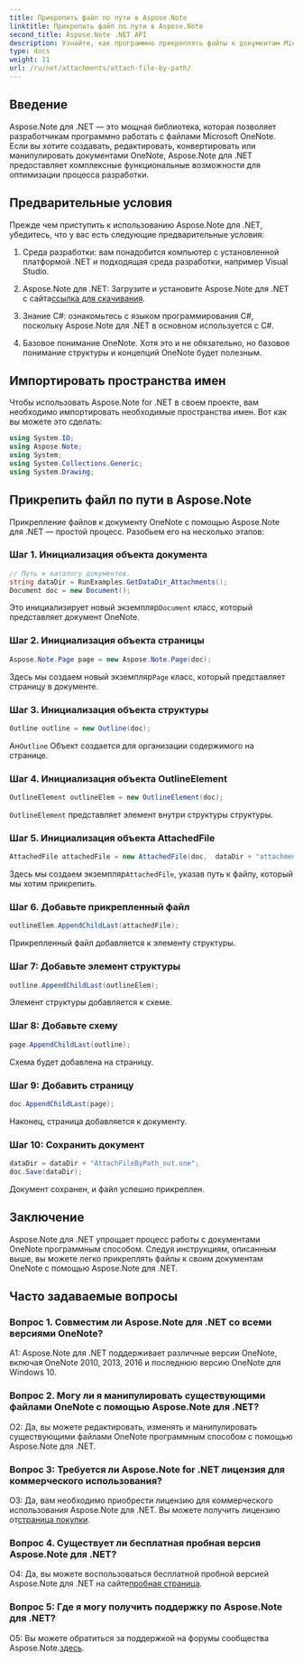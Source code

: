 ```yaml
---
title: Прикрепить файл по пути в Aspose.Note
linktitle: Прикрепить файл по пути в Aspose.Note
second_title: Aspose.Note .NET API
description: Узнайте, как программно прикреплять файлы к документам Microsoft OneNote с помощью Aspose.Note для .NET. Упростите процесс разработки с помощью этого подробного руководства.
type: docs
weight: 11
url: /ru/net/attachments/attach-file-by-path/
---
```

## Введение

Aspose.Note для .NET — это мощная библиотека, которая позволяет разработчикам программно работать с файлами Microsoft OneNote. Если вы хотите создавать, редактировать, конвертировать или манипулировать документами OneNote, Aspose.Note для .NET предоставляет комплексные функциональные возможности для оптимизации процесса разработки.

## Предварительные условия

Прежде чем приступить к использованию Aspose.Note для .NET, убедитесь, что у вас есть следующие предварительные условия:

1. Среда разработки: вам понадобится компьютер с установленной платформой .NET и подходящая среда разработки, например Visual Studio.

2.  Aspose.Note для .NET: Загрузите и установите Aspose.Note для .NET с сайта[ссылка для скачивания](https://releases.aspose.com/note/net/).

3. Знание C#: ознакомьтесь с языком программирования C#, поскольку Aspose.Note для .NET в основном используется с C#.

4. Базовое понимание OneNote. Хотя это и не обязательно, но базовое понимание структуры и концепций OneNote будет полезным.

## Импортировать пространства имен

Чтобы использовать Aspose.Note for .NET в своем проекте, вам необходимо импортировать необходимые пространства имен. Вот как вы можете это сделать:

```csharp
using System.IO;
using Aspose.Note;
using System;
using System.Collections.Generic;
using System.Drawing;
```

## Прикрепить файл по пути в Aspose.Note

Прикрепление файлов к документу OneNote с помощью Aspose.Note для .NET — простой процесс. Разобьем его на несколько этапов:

### Шаг 1. Инициализация объекта документа

```csharp
// Путь к каталогу документов.
string dataDir = RunExamples.GetDataDir_Attachments();
Document doc = new Document();
```

 Это инициализирует новый экземпляр`Document` класс, который представляет документ OneNote.

### Шаг 2. Инициализация объекта страницы

```csharp
Aspose.Note.Page page = new Aspose.Note.Page(doc);
```

 Здесь мы создаем новый экземпляр`Page` класс, который представляет страницу в документе.

### Шаг 3. Инициализация объекта структуры

```csharp
Outline outline = new Outline(doc);
```

 Ан`Outline` Объект создается для организации содержимого на странице.

### Шаг 4. Инициализация объекта OutlineElement

```csharp
OutlineElement outlineElem = new OutlineElement(doc);
```

`OutlineElement` представляет элемент внутри структуры структуры.

### Шаг 5. Инициализация объекта AttachedFile

```csharp
AttachedFile attachedFile = new AttachedFile(doc,  dataDir + "attachment.txt");
```

 Здесь мы создаем экземпляр`AttachedFile`, указав путь к файлу, который мы хотим прикрепить.

### Шаг 6. Добавьте прикрепленный файл

```csharp
outlineElem.AppendChildLast(attachedFile);
```

Прикрепленный файл добавляется к элементу структуры.

### Шаг 7: Добавьте элемент структуры

```csharp
outline.AppendChildLast(outlineElem);
```

Элемент структуры добавляется к схеме.

### Шаг 8: Добавьте схему

```csharp
page.AppendChildLast(outline);
```

Схема будет добавлена на страницу.

### Шаг 9: Добавить страницу

```csharp
doc.AppendChildLast(page);
```

Наконец, страница добавляется к документу.

### Шаг 10: Сохранить документ

```csharp
dataDir = dataDir + "AttachFileByPath_out.one";
doc.Save(dataDir);
```

Документ сохранен, и файл успешно прикреплен.

## Заключение

Aspose.Note для .NET упрощает процесс работы с документами OneNote программным способом. Следуя инструкциям, описанным выше, вы можете легко прикреплять файлы к своим документам OneNote с помощью Aspose.Note для .NET.

## Часто задаваемые вопросы

### Вопрос 1. Совместим ли Aspose.Note для .NET со всеми версиями OneNote?

A1: Aspose.Note для .NET поддерживает различные версии OneNote, включая OneNote 2010, 2013, 2016 и последнюю версию OneNote для Windows 10.

### Вопрос 2. Могу ли я манипулировать существующими файлами OneNote с помощью Aspose.Note для .NET?

О2: Да, вы можете редактировать, изменять и манипулировать существующими файлами OneNote программным способом с помощью Aspose.Note для .NET.

### Вопрос 3: Требуется ли Aspose.Note for .NET лицензия для коммерческого использования?

 О3: Да, вам необходимо приобрести лицензию для коммерческого использования Aspose.Note для .NET. Вы можете получить лицензию от[страница покупки](https://purchase.aspose.com/buy).

### Вопрос 4. Существует ли бесплатная пробная версия Aspose.Note для .NET?

 О4: Да, вы можете воспользоваться бесплатной пробной версией Aspose.Note для .NET на сайте[пробная страница](https://releases.aspose.com/).

### Вопрос 5: Где я могу получить поддержку по Aspose.Note для .NET?

 О5: Вы можете обратиться за поддержкой на форумы сообщества Aspose.Note.[здесь](https://forum.aspose.com/c/note/28).